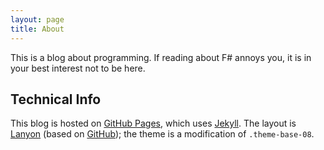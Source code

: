 ```yaml
---
layout: page
title: About
---
```


<p class="message">
  This is a blog about programming. If reading about F# annoys you, it is in your best interest not to be here.
</p>

## Technical Info

This blog is hosted on [GitHub Pages](https://pages.github.com), which uses [Jekyll](http://jekyllrb.com). The layout is [Lanyon](http://lanyon.getpoole.com) (based on [GitHub](https://github.com/poole/poole)); the theme is a modification of `.theme-base-08`.